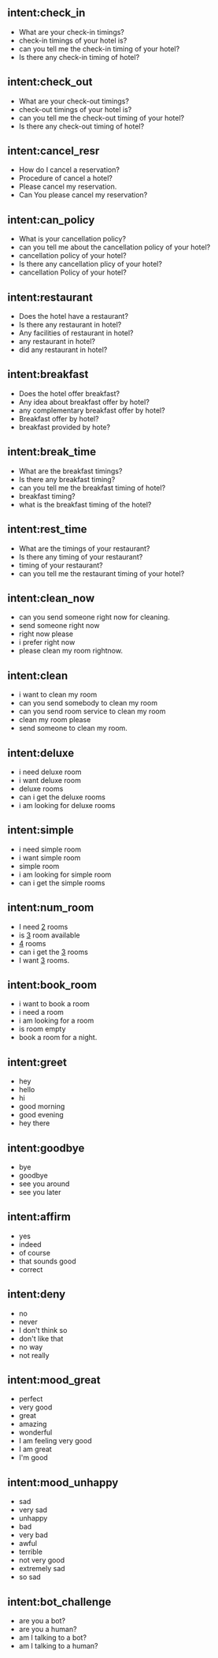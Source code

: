 ## intent:check_in
- What are your check-in timings?
- check-in timings of your hotel is?
- can you tell me the check-in timing of your hotel?
- Is there any check-in timing of hotel?

## intent:check_out
- What are your check-out timings?
- check-out timings of your hotel is?
- can you tell me the check-out timing of your hotel?
- Is there any check-out timing of hotel?

## intent:cancel_resr
- How do I cancel a reservation?
- Procedure of cancel a hotel?
- Please cancel my reservation.
- Can You please cancel my reservation?

## intent:can_policy
- What is your cancellation policy?
- can you tell me about the cancellation policy of your hotel?
- cancellation policy of your hotel?
- Is there any cancellation plicy of your hotel?
- cancellation Policy of your hotel?

## intent:restaurant
- Does the hotel have a restaurant?
- Is there any restaurant in hotel?
- Any facilities of restaurant in hotel?
- any restaurant in hotel?
- did any restaurant in hotel?

## intent:breakfast
- Does the hotel offer breakfast?
- Any idea about breakfast offer by hotel?
- any complementary breakfast offer by hotel?
- Breakfast offer by hotel?
- breakfast provided by hote?

## intent:break_time
- What are the breakfast timings?
- Is there any breakfast timing?
- can you tell me the breakfast timing of hotel?
- breakfast timing?
- what is the breakfast timing of the hotel?

## intent:rest_time
- What are the timings of your restaurant?
- Is there any timing of your restaurant?
- timing of your restaurant?
- can you tell me the restaurant timing of your hotel?

## intent:clean_now
- can you send someone right now for cleaning.
- send someone right now
- right now please
- i prefer right now
- please clean my room rightnow.

## intent:clean
- i want to clean my room
- can you send somebody to clean my room
- can you send room service to clean my room
- clean my room please
- send someone to clean my room.

## intent:deluxe
- i need deluxe room
- i want deluxe room
- deluxe rooms
- can i get the deluxe rooms
- i am looking for deluxe rooms

## intent:simple
- i need simple room
- i want simple room
- simple room
- i am looking for simple room
- can i get the simple rooms

## intent:num_room
- I need [2](number) rooms
- is [3](number) room available
- [4](number) rooms
- can i get the [3](number) rooms
- I want [3](number) rooms.

## intent:book_room
- i want to book a room
- i need a room
- i am looking for a room
- is room empty
- book a room for a night.

## intent:greet
- hey
- hello
- hi
- good morning
- good evening
- hey there

## intent:goodbye
- bye
- goodbye
- see you around
- see you later

## intent:affirm
- yes
- indeed
- of course
- that sounds good
- correct

## intent:deny
- no
- never
- I don't think so
- don't like that
- no way
- not really

## intent:mood_great
- perfect
- very good
- great
- amazing
- wonderful
- I am feeling very good
- I am great
- I'm good

## intent:mood_unhappy
- sad
- very sad
- unhappy
- bad
- very bad
- awful
- terrible
- not very good
- extremely sad
- so sad

## intent:bot_challenge
- are you a bot?
- are you a human?
- am I talking to a bot?
- am I talking to a human?
